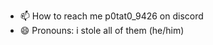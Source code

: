 
- 📫 How to reach me p0tat0_9426 on discord
- 😄 Pronouns: i stole all of them (he/him)


<!---
StrPlt/StrPlt is a ✨ special ✨ repository because its `README.md` (this file) appears on your GitHub profile.
You can click the Preview link to take a look at your changes.
--->
